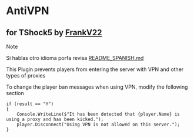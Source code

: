 # AntiVPN
## for TShock5 by [FrankV22](https://github.com/itsFrankV22)

> [!NOTE]
> Si hablas otro idioma porfa revisa [README_SPANISH.md](https://github.com/itsFrankV22/AntiVPN/blob/main/README_SPANISH.md)

This Plugin prevents players from entering the server with VPN and other types of proxies

To change the player ban messages when using VPN, modify the following section

```var result = await message.Result.Task;
if (result == "Y")
{
    Console.WriteLine($"It has been detected that {player.Name} is using a proxy and has been kicked.");
    player.Disconnect("Using VPN is not allowed on this server.");
}
